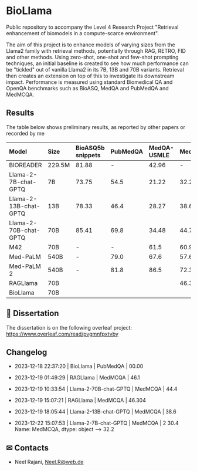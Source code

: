 # BioLlama
Public repository to accompany the Level 4 Research Project "Retrieval enhancement of biomodels in a compute-scarce environment".

The aim of this project is to enhance models of varying sizes from the Llama2 family with retrieval methods, potentially through RAG, RETRO, FID and other methods. Using zero-shot, one-shot and few-shot prompting techniques, an initial baseline is created to see how much performance can be "tickled" out of vanilla Llama2 in its 7B, 13B and 70B variants. Retrieval then creates an extension on top of this to investigate its downstream impact. Performance is measured using standard Biomedical QA and OpenQA benchmarks such as BioASQ, MedQA and PubMedQA and MedMCQA.

## Results
The table below shows preliminary results, as reported by other papers or recorded by me

 <!-- table -->
| Model                 | Size   | BioASQ5b snippets   | PubMedQA   | MedQA-USMLE   | MedMCQA   |
|:----------------------|:-------|:--------------------|:-----------|:--------------|:----------|
| BIOREADER             | 229.5M | 81.88               | -          | 42.96         | -         |
| Llama-2-7B-chat-GPTQ  | 7B     | 73.75               | 54.5       | 21.22         | 32.2      |
| Llama-2-13B-chat-GPTQ | 13B    | 78.33               | 46.4       | 28.27         | 38.6      |
| Llama-2-70B-chat-GPTQ | 70B    | 85.41               | 69.8       | 34.48         | 44.7      |
| M42                   | 70B    | -                   | -          | 61.5          | 60.9      |
| Med-PaLM              | 540B   | -                   | 79.0       | 67.6          | 57.6      |
| Med-PaLM 2            | 540B   | -                   | 81.8       | 86.5          | 72.3      |
| RAGLlama              | 70B    |                     |            |               | 46.3      |
| BioLlama              | 70B    |                     |            |               |           |
<!-- table -->

## 🔎 Dissertation
The dissertation is on the following overleaf project: https://www.overleaf.com/read/pvgmnfpxtvby

<!-- changelog -->


## Changelog
 * 2023-12-18 22:37:20 | BioLlama | PubMedQA | 00.00

 * 2023-12-19 01:49:29 | RAGLlama | MedMCQA | 46.1

 * 2023-12-19 10:33:54 | Llama-2-70B-chat-GPTQ | MedMCQA | 44.4

 * 2023-12-19 15:07:21 | RAGLlama | MedMCQA | 46.304

 * 2023-12-19 18:05:44 | Llama-2-13B-chat-GPTQ | MedMCQA | 38.6

 * 2023-12-22 15:07:53 | Llama-2-7B-chat-GPTQ | MedMCQA | 2     30.4      
Name: MedMCQA, dtype: object --> 32.2

<!-- changelog -->

## ✉ Contacts
* Neel Rajani, Neel.R@web.de